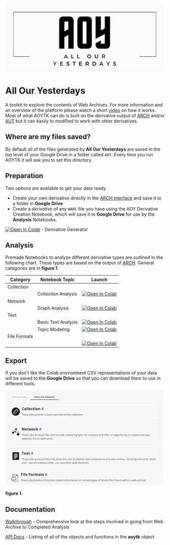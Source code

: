 
![AOY_Logo](AOY_Logo.png)

# All Our Yesterdays
A toolkit to explore the contents of Web Archives. For more information and an overview of the platform please watch a short [video]() on how it works. Most of what AOYTK can do is built on the derivative output of [ARCH](https://support.archive-it.org/hc/en-us/articles/360061122492-Introduction-to-ARCH) and/or  [AUT](https://archivesunleashed.org/aut/) but it can easily to modified to work with other derivatives.

## Where are my files saved?

By default all of the files generated by **All Our Yesterdays** are saved in the top level of your Google Drive in a folder called `AOY`. Every time you run AOYTK it will ask you to set this directory.

## Preparation

Two options are available to get your data ready

- Create your own derivative directly in the [ARCH interface](https://webdata.archive-it.org/ait/login) and save it to a folder in **Google Drive**
- Create a _derivative_ of any `WARC` file you have using the AOY Derivative Creation Notebook, which will save it to **Google Drive** for use by the **Analysis** Notebooks. 

[![Open In Colab](https://colab.research.google.com/assets/colab-badge.svg)](https://colab.research.google.com/github/BrockDSL/AOYTK/blob/main/AOY_DerivativeGenerator.ipynb) - Derivative Generator

## Analysis

Premade Notebooks to analyze different derivative types are outlined in the following chart. These types are based on the output of [ARCH](https://support.archive-it.org/hc/en-us/articles/360061122492-Introduction-to-the-Archive-It-Research-Services-Cloud). General categories are in **figure 1**. 


|Category   |Notebook Topic   | Launch    |
|---|---|---|
|Collection|   |   |
|    | Collection Analysis   |  [![Open In Colab](https://colab.research.google.com/assets/colab-badge.svg)](https://colab.research.google.com/github/BrockDSL/AOYTK/blob/SL/AOY_Collection_Analysis.ipynb)   |
|Network|   |  |
|   |Graph Analysis   | [![Open In Colab](https://colab.research.google.com/assets/colab-badge.svg)](https://colab.research.google.com/github/BrockDSL/AOYTK/blob/main/AOY_Text_BasicTextAnalysis.ipynb)   |
|Text   |   |   |
|   |Basic Text Analysis   | [![Open In Colab](https://colab.research.google.com/assets/colab-badge.svg)](https://colab.research.google.com/github/BrockDSL/AOYTK/blob/main/)   |
|   |Topic Modeling   | [![Open In Colab](https://colab.research.google.com/assets/colab-badge.svg)](https://colab.research.google.com/github/BrockDSL/AOYTK/blob/main/AOY_Text_Topic_Modeling.ipynb)   |
|File Formats|   |   |
|    |    |  [![Open In Colab](https://colab.research.google.com/assets/colab-badge.svg)](https://colab.research.google.com/github/BrockDSL/AOYTK/blob/main/)   |

## Export

If you don't like the Colab environment CSV representations of your data will be saved to the **Google Drive** so that you can download them to use in different tools.


![category types](category_types.png)

**figure 1.**

## Documentation

[Walkthrough]() - Comprehensive look at the steps involved in going from Web Archive to Completed Analysis

[API Docs](html/aoytk.md) - Listing of all of the objects and functions in the **aoytk** object 
